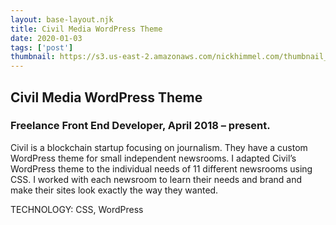 ```yaml
---
layout: base-layout.njk
title: Civil Media WordPress Theme
date: 2020-01-03
tags: ['post']
thumbnail: https://s3.us-east-2.amazonaws.com/nickhimmel.com/thumbnail_civil_newsrooms.png
---
```


## Civil Media WordPress Theme
### Freelance Front End Developer, April 2018 – present.

Civil is a blockchain startup focusing on journalism. They have a custom WordPress theme for small independent newsrooms. I adapted Civil’s WordPress theme to the individual needs of 11 different newsrooms using CSS. I worked with each newsroom to learn their needs and brand and make their sites look exactly the way they wanted.

TECHNOLOGY: CSS, WordPress
